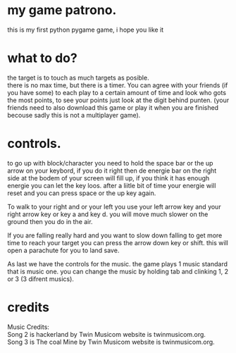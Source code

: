 # my game patrono. 
this is my first python pygame game, i hope you like it
  
  
# what to do?   
the target is to touch as much targets as posible.   
there is no max time, but there is a timer. You can agree with your friends (if you have some) to each play to a certain amount of time and look who gots the most points, to see your points just look at the digit behind punten.  (your friends need to also download this game or play it when you are finished becouse sadly this is not a multiplayer game).

# controls. 
to go up with block/character you need to hold the space bar or the up arrow on your keybord, if you do it right then de energie bar on the right side at the bodem of your screen will fill up, if you think it has enough energie you can let the key loos. after a liitle bit of time your energie will reset and you can press space or the up key again.  

To walk to your right and or your left you use your left arrow key and your right arrow key or key a and key d. you will move much slower on the ground then you do in the air.  

If you are falling really hard and you want to slow down falling to get more time to reach your target you can press the arrow down key or shift. this will open a parachute for you to land save.  

As last we have the controls for the music. the game plays 1 music standard that is music one. you can change the music by holding tab and clinking 1, 2 or 3 (3 difrent musics).

# credits 
Music Credits:  
Song 2 is hackerland by Twin Musicom website is twinmusicom.org.  
Song 3 is The coal Mine by Twin Musicom website is twinmusicom.org.  
